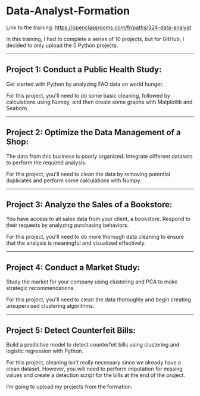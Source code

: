 # Data-Analyst-Formation


Link to the training: https://openclassrooms.com/fr/paths/324-data-analyst


In this training, I had to complete a series of 10 projects, but for GitHub, I decided to only upload the 5 Python projects.

--------------------------------------------------------
Project 1: Conduct a Public Health Study:
--------------------------------------------------------

Get started with Python by analyzing FAO data on world hunger.

For this project, you'll need to do some basic cleaning, followed by calculations using Numpy, and then create some graphs with Matplotlib and Seaborn.


--------------------------------------------------------
Project 2: Optimize the Data Management of a Shop:
--------------------------------------------------------


The data from this business is poorly organized. Integrate different datasets to perform the required analysis.

For this project, you'll need to clean the data by removing potential duplicates and perform some calculations with Numpy.


--------------------------------------------------------
Project 3: Analyze the Sales of a Bookstore:
--------------------------------------------------------


You have access to all sales data from your client, a bookstore. Respond to their requests by analyzing purchasing behaviors.

For this project, you'll need to do more thorough data cleaning to ensure that the analysis is meaningful and visualized effectively.


--------------------------------------------------------
Project 4: Conduct a Market Study:
--------------------------------------------------------


Study the market for your company using clustering and PCA to make strategic recommendations.

For this project, you'll need to clean the data thoroughly and begin creating unsupervised clustering algorithms.


--------------------------------------------------------
Project 5: Detect Counterfeit Bills:
--------------------------------------------------------


Build a predictive model to detect counterfeit bills using clustering and logistic regression with Python.

For this project, cleaning isn’t really necessary since we already have a clean dataset. However, you will need to perform imputation for missing values and create a detection script for the bills at the end of the project.

I’m going to upload my projects from the formation.
